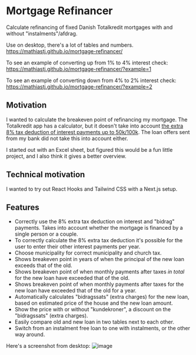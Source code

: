 # Mortgage Refinancer

Calculate refinancing of fixed Danish Totalkredit mortgages with and without "instalments"/afdrag.

Use on desktop, there's a lot of tables and numbers.
https://mathiastj.github.io/mortgage-refinancer/

To see an example of converting up from 1% to 4% interest check:
https://mathiastj.github.io/mortgage-refinancer/?example=1

To see an example of converting down from 4% to 2% interest check:
https://mathiastj.github.io/mortgage-refinancer/?example=2
## Motivation

I wanted to calculate the breakeven point of refinancing my mortgage. The Totalkredit app has a calculator, but it doesn't take into account [the extra 8% tax deduction of interest payments up to 50k/100k](https://skat.dk/data.aspx?oid=2047228). The loan offers sent from my bank did not take this into account either.

I started out with an Excel sheet, but figured this would be a fun little project, and I also think it gives a better overview.

## Technical motivation

I wanted to try out React Hooks and Tailwind CSS with a Next.js setup.

## Features

- Correctly use the 8% extra tax deduction on interest and "bidrag" payments. Takes into account whether the mortgage is financed by a single person or a couple.
- To correctly calculate the 8% extra tax deduction it's possible for the user to enter their other interest payments per year.
- Choose municipality for correct municipality and church tax.
- Shows breakeven point in years of when the principal of the new loan exceeds that of the old.
- Shows breakeven point of when monthly payments after taxes _in total_ for the new loan have exceeded that of the old.
- Shows breakeven point of when monthly payments after taxes for the new loan have exceeded that of the old for a year.
- Automatically calculates "bidragssats" (extra charges) for the new loan, based on estimated price of the house and the new loan amount.
- Show the price with or without "kundekroner", a discount on the "bidragssats" (extra charges).
- Easily compare old and new loan in two tables next to each other.
- Switch from an instalment free loan to one with instalments, or the other way around.

Here's a screenshot from desktop:
![image](https://user-images.githubusercontent.com/2278040/235747060-d47aed9a-f8f2-41c6-a5fc-32c5bea5e060.png)
